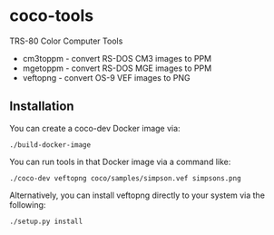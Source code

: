 # coco-tools
TRS-80 Color Computer Tools

- cm3toppm - convert RS-DOS CM3 images to PPM
- mgetoppm - convert RS-DOS MGE images to PPM
- veftopng - convert OS-9 VEF images to PNG


## Installation
You can create a coco-dev Docker image via:
```
./build-docker-image
```

You can run tools in that Docker image via a command like:
```
./coco-dev veftopng coco/samples/simpson.vef simpsons.png
```

Alternatively, you can install veftopng directly to your system via
the following:
```
./setup.py install
```

